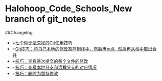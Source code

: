 # Halohoop_Code_Schools_New branch of git_notes
##Changelog

* +[七个你无法忽视的Git使用技巧](https://github.com/halohoop/Halohoop_Code_Schools_New/blob/git_notes/Git/git_notes/%E4%B8%83%E4%B8%AA%E4%BD%A0%E6%97%A0%E6%B3%95%E5%BF%BD%E8%A7%86%E7%9A%84Git%E4%BD%BF%E7%94%A8%E6%8A%80%E5%B7%A7.md#%E4%B8%83%E4%B8%AA%E4%BD%A0%E6%97%A0%E6%B3%95%E5%BF%BD%E8%A7%86%E7%9A%84git%E4%BD%BF%E7%94%A8%E6%8A%80%E5%B7%A7)
* +[Git技巧：将自己本地的修改暂存到栈中，然后再pull，然后再从栈中取出合并](https://github.com/halohoop/Halohoop_Code_Schools_New/blob/git_notes/Git/Git_Notes/Git_Notes.md#%E6%8A%80%E5%B7%A7%E5%B0%86%E8%87%AA%E5%B7%B1%E6%9C%AC%E5%9C%B0%E7%9A%84%E4%BF%AE%E6%94%B9%E6%9A%82%E5%AD%98%E5%88%B0%E6%A0%88%E4%B8%AD%E7%84%B6%E5%90%8E%E5%86%8Dpull%E7%84%B6%E5%90%8E%E5%86%8D%E4%BB%8E%E6%A0%88%E4%B8%AD%E5%8F%96%E5%87%BA%E5%90%88%E5%B9%B6)
* +[技巧：查看某次提交的某个文件的修改]()
* +[技巧：查看本地分支和远程分支的对应情况]()
* +[技巧：删除为暂存修改]()
